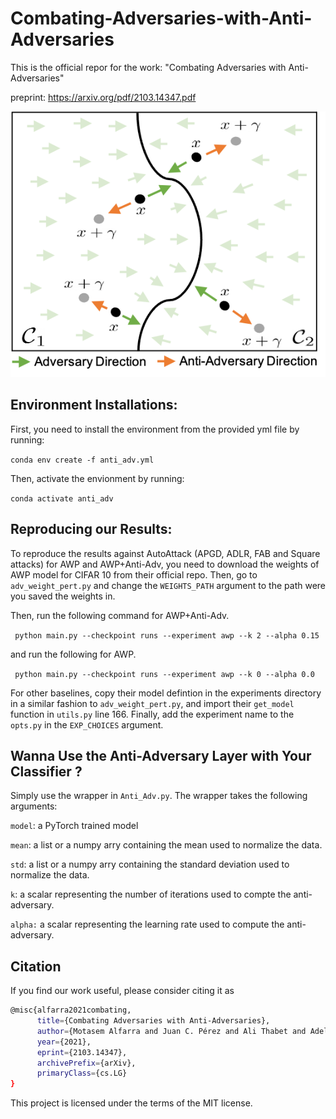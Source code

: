 # Combating-Adversaries-with-Anti-Adversaries

This is the official repor for the work: "Combating Adversaries with Anti-Adversaries"

preprint: https://arxiv.org/pdf/2103.14347.pdf

![plot](./pull.png)

## Environment Installations:
First, you need to install the environment from the provided yml file by running:

`conda env create -f anti_adv.yml`

Then, activate the envionment by running:

`conda activate anti_adv`

## Reproducing our Results:
To reproduce the results against AutoAttack (APGD, ADLR, FAB and Square attacks) for AWP and AWP+Anti-Adv, you need to download the weights of AWP model for CIFAR 10 from their official repo. Then, go to `adv_weight_pert.py` and change the `WEIGHTS_PATH` argument to the path were you saved the weights in.

Then, run the following command for AWP+Anti-Adv.

` python main.py --checkpoint runs --experiment awp --k 2 --alpha 0.15`

and run the following for AWP.

` python main.py --checkpoint runs --experiment awp --k 0 --alpha 0.0`

For other baselines, copy their model defintion in the experiments directory in a similar fashion to `adv_weight_pert.py`, and import their `get_model` function in `utils.py` line 166. Finally, add the experiment name to the `opts.py` in the `EXP_CHOICES` argument.

## Wanna Use the Anti-Adversary Layer with Your Classifier ?
Simply use the wrapper in `Anti_Adv.py`. The wrapper takes the following arguments:

`model`: a PyTorch trained model

`mean`: a list or a numpy arry containing the mean used to normalize the data. 

`std`: a list or a numpy arry containing the standard deviation used to normalize the data.

`k`: a scalar representing the number of iterations used to compte the anti-adversary.

`alpha:` a scalar representing the learning rate used to compute the anti-adversary.

## Citation

If you find our work useful, please consider citing it as
```bash
@misc{alfarra2021combating,
      title={Combating Adversaries with Anti-Adversaries}, 
      author={Motasem Alfarra and Juan C. Pérez and Ali Thabet and Adel Bibi and Philip H. S. Torr and Bernard Ghanem},
      year={2021},
      eprint={2103.14347},
      archivePrefix={arXiv},
      primaryClass={cs.LG}
}
```
This project is licensed under the terms of the MIT license.
